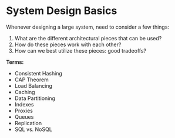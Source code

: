 # System Design Basics

Whenever designing a large system, need to consider a few things:

1. What are the different architectural pieces that can be used?
2. How do these pieces work with each other?
3. How can we best utilize these pieces: good tradeoffs?

**Terms:**

- Consistent Hashing
- CAP Theorem
- Load Balancing
- Caching
- Data Partitioning
- Indexes
- Proxies
- Queues
- Replication
- SQL vs. NoSQL
